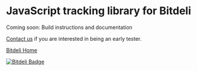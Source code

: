 JavaScript tracking library for Bitdeli
=======================================

Coming soon: Build instructions and documentation

[Contact us](https://bitdeli.com/contact) if you are interested in being an early tester.

[Bitdeli Home](https://bitdeli.com)


[![Bitdeli Badge](https://d2weczhvl823v0.cloudfront.net/bitdeli/bitdeli-tracking-js/trend.png)](https://bitdeli.com/free "Bitdeli Badge")

